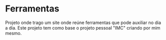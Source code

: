 # Ferramentas
 Projeto onde trago um site onde reúne ferramentas que pode auxiliar no dia a dia. Este projeto tem como base o projeto pessoal "IMC" criando por mim mesmo. 
